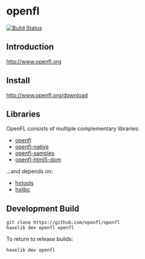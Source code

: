 openfl
============
[![Build Status](https://travis-ci.org/openfl/openfl.png)](https://travis-ci.org/openfl/openfl)


Introduction
------------

http://www.openfl.org


Install
-------

http://www.openfl.org/download


Libraries
------------

OpenFL consists of multiple complementary libraries:

 * [openfl](https://github.com/openfl/openfl)
 * [openfl-native](https://github.com/openfl/openfl-native)
 * [openfl-samples](https://github.com/openfl/openfl-samples)
 * [openfl-html5-dom](https://github.com/openfl/openfl-html5)

...and depends on:

 * [hxtools](https://github.com/openfl/hxtools)
 * [hxlibc](https://github.com/openfl/hxlibc)


Development Build
-----------------

    git clone https://github.com/openfl/openfl
    haxelib dev openfl openfl

To return to release builds:

    haxelib dev openfl
